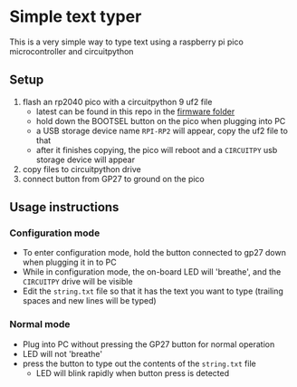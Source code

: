 # Simple text typer

This is a very simple way to type text using a raspberry pi pico microcontroller and circuitpython

## Setup

1. flash an rp2040 pico with a circuitpython 9 uf2 file
    - latest can be found in this repo in the [firmware folder](https://github.com/mynah22/passwordWriter/firmware)
    - hold down the BOOTSEL button on the pico when plugging into PC
    - a USB storage device name `RPI-RP2` will appear, copy the uf2 file to that
    - after it finishes copying, the pico will reboot and a `CIRCUITPY` usb storage device will appear
2. copy files to circuitpython drive
3. connect button from GP27 to ground on the pico

## Usage instructions

### Configuration mode

- To enter configuration mode, hold the button connected to gp27 down when plugging it in to PC
- While in configuration mode, the on-board LED will 'breathe', and the `CIRCUITPY` drive will be visible
- Edit the `string.txt` file so that it has the text you want to type (trailing spaces and new lines will be typed)

### Normal mode

- Plug into PC without pressing the GP27 button for normal operation
- LED will not 'breathe'
- press the button to type out the contents of the `string.txt` file
  - LED will blink rapidly when button press is detected